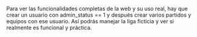 Para ver las funcionalidades completas de la web y su uso real, hay que crear un usuario con admin_status == 1 y después crear varios partidos y equipos con ese usuario. 
Así podrás manejar la liga ficticia y ver si realmente es funcional y práctica.

